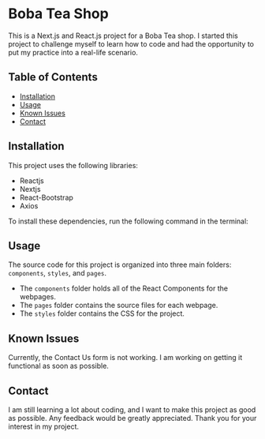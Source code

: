 # Boba Tea Shop

This is a Next.js and React.js project for a Boba Tea shop. I started this project to challenge myself to learn how to code and had the opportunity to put my practice into a real-life scenario.

## Table of Contents

- [Installation](#installation)
- [Usage](#usage)
- [Known Issues](#known-issues)
- [Contact](#contact)

## Installation

This project uses the following libraries:

- Reactjs
- Nextjs
- React-Bootstrap
- Axios

To install these dependencies, run the following command in the terminal:


## Usage

The source code for this project is organized into three main folders: `components`, `styles`, and `pages`.

- The `components` folder holds all of the React Components for the webpages.
- The `pages` folder contains the source files for each webpage.
- The `styles` folder contains the CSS for the project.

## Known Issues

Currently, the Contact Us form is not working. I am working on getting it functional as soon as possible.

## Contact

I am still learning a lot about coding, and I want to make this project as good as possible. Any feedback would be greatly appreciated. Thank you for your interest in my project.
